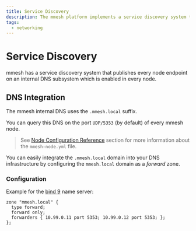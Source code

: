 ```yaml
---
title: Service Discovery
description: The mmesh platform implements a service discovery system that publishes every endpoint on an internal DNS subsystem with the '.mmesh.local' domain suffix.
tags:
  - networking
---
```


# Service Discovery

mmesh has a service discovery system that publishes every node endpoint on an internal DNS subsystem which is enabled in every node.

## DNS Integration

The mmesh internal DNS uses the `.mmesh.local` suffix.

You can query this DNS on the port `UDP/5353` (by default) of every mmesh node.

> See [Node Configuration Reference](/docs/platform/reference/mmesh-node.yml/) section for more information about the `mmesh-node.yml` file.

You can easily integrate the `.mmesh.local` domain into your DNS infrastructure by configuring the `mmesh.local` domain as a _forward_ zone.

### Configuration

Example for the [bind 9](https://www.isc.org/bind/) name server:

```bind
zone "mmesh.local" {
  type forward;
  forward only;
  forwarders { 10.99.0.11 port 5353; 10.99.0.12 port 5353; };
};

```
